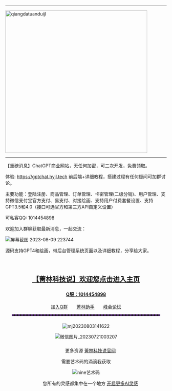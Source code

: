 -----------------------------------------------------------------------------------------------------------------------------------------------

<img width="443" alt="qiangdatuanduijl" src="https://github.com/ahaiyun/ChatGPT-Project/assets/105539354/ded71398-6703-46de-bb6a-557b774b5395">

-----------------------------------------------------------------------------------------------------------------------------------------------

【重磅消息】ChatGPT商业网站，无任何加密，可二次开发，免费领取。

体验: https://gptchat.hyjl.tech  前后端+详细教程，搭建过程有任何疑问可加群讨论。

主要功能：登陆注册、商品管理、订单管理、卡密管理(二级分销)、用户管理、支持微信支付宝官方支付、易支付、对接绘画、支持用户付费套餐设置、支持GPT3.5和4.0（接口可选官方和第三方API自定义设置）

可私客QQ: 1014454898

欢迎加入群聊获取最新消息，一起交流：

![屏幕截图 2023-08-09 223744](https://github.com/ahaiyun/ChatGPT-Project/assets/105539354/7e382b60-337c-46f5-b1b6-706a3a399d46)

源码支持GPT4和绘画，带后台管理系统页面以及详细教程，分享给大家。

<div style="text-align: center; padding: 20px;">
  <h2 style="color:red;"><a href="https://navi.jhmajor.cn" target="_blank">【菁林科技说】欢迎您</a><a href="https://navi.jhmajor.cn" target="_blank">点击进入主页</a></h2>
<h3 style="color:red;"></h3>
  <h4 <p style="color:black;"><a href="http://wpa.qq.com/msgrd?v=3&uin=1014454898&site=qq&menu=yes" target="_blank">Q服：1014454898</a></p>
  </h4>
  <div> 
  </div>
  <div>
    <a href="https://qm.qq.com/cgi-bin/qm/qr?k=fXCN3tsKabXb5P935KNB9zkoNGoh_gWO&jump_from=webapi&authKey=oipyB+rk5hL5uvPC0pWlVEmowh6j0e46jF3LfLsmF5P2Nc0W7rciPxZ1y0DYq6ef" class="button" onmouseover="this.style.backgroundColor='green'" onmouseout="this.style.backgroundColor='orange'">加入Q群</a>&nbsp;&nbsp;&nbsp;&nbsp;&nbsp;&nbsp;
    <a href="https://chatgpt.jjh.ink/" class="button" onmouseover="this.style.backgroundColor='red'" onmouseout="this.style.backgroundColor='crimson'">菁林助手</a>&nbsp;&nbsp;&nbsp;&nbsp;&nbsp;&nbsp;
    <a href="https://www.jjh.ink/" class="button" onmouseover="this.style.backgroundColor='red'" onmouseout="this.style.backgroundColor='crimson'">峰会论坛</a>
  </div>
<div>
  <hr style="border:2px dashed hsla(275,58%,45%,0.56)">
</div>

#### 
<h3 style="color:red"><a href="https://navi.jhmajor.cn" target="_blank"></a>
</h3>
<h3 style="color:red"><a href="https://navi.jhmajor.cn" target="_blank"></a>
</h3>

#### 
![mj20230803141622](https://github.com/ahaiyun/ChatGPT-Project/assets/105539354/8e164738-c52a-4f3c-b051-2999ef77711c)

![微信图片_20230721003207](https://github.com/ahaiyun/ChatGPT-Project/assets/105539354/b7ad3541-45dd-444f-be95-744e9958877c)


<h3 style="color:red"></h3>

  <div>
&nbsp;&nbsp;&nbsp;&nbsp;&nbsp;&nbsp;
更多资源
    <a href="https://navi.jhmajor.cn/" class="button" onmouseover="this.style.backgroundColor='red'" onmouseout="this.style.backgroundColor='crimson'">菁林科技说官网</a>
  </div>

  需要艺术码的滴滴我获取

  ![nine艺术码](https://github.com/ahaiyun/ChatGPT-Project/assets/105539354/3350b244-9fa3-4bb6-a454-1ab41c69ed99)

  <div>
&nbsp;&nbsp;&nbsp;&nbsp;&nbsp;&nbsp;
您所有的灵感都集中在一个地方
    <a href="https://ai.jjh.ink/" class="button" onmouseover="this.style.backgroundColor='red'" onmouseout="this.style.backgroundColor='crimson'">开启更多AI灵感</a>
  </div>
  









